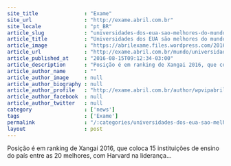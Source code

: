 ```yaml
---
site_title               : "Exame"
site_url                 : "http://exame.abril.com.br"
site_locale              : "pt_BR"
article_slug             : "universidades-dos-eua-sao-melhores-do-mundo-segundo-ranking"
article_title            : "Universidades dos EUA são melhores do mundo segundo ranking"
article_image            : "https://abrilexame.files.wordpress.com/2016/09/size_960_16_9_formatura-2014-harvard3.jpg?quality=70&strip=all&w=960"
article_url              : "http://exame.abril.com.br/mundo/universidades-dos-eua-sao-melhores-do-mundo-segundo-ranking/"
article_published_at     : "2016-08-15T09:12:34-03:00"
article_description      : "Posição é em ranking de Xangai 2016, que coloca 15 instituições de ensino do país entre as 20 melhores, com Harvard na liderança..."
article_author_name      : ""
article_author_image     : null
article_author_biography : null
article_author_profile   : "http://exame.abril.com.br/author/wpvipabril/"
article_author_facebook  : null
article_author_twitter   : null
category                 : ['news']
tags                     : ['Exame']
permalink                : "/:categories/universidades-dos-eua-sao-melhores-do-mundo-segundo-ranking/"
layout                   : post
---
```


Posição é em ranking de Xangai 2016, que coloca 15 instituições de ensino do país entre as 20 melhores, com Harvard na liderança...
